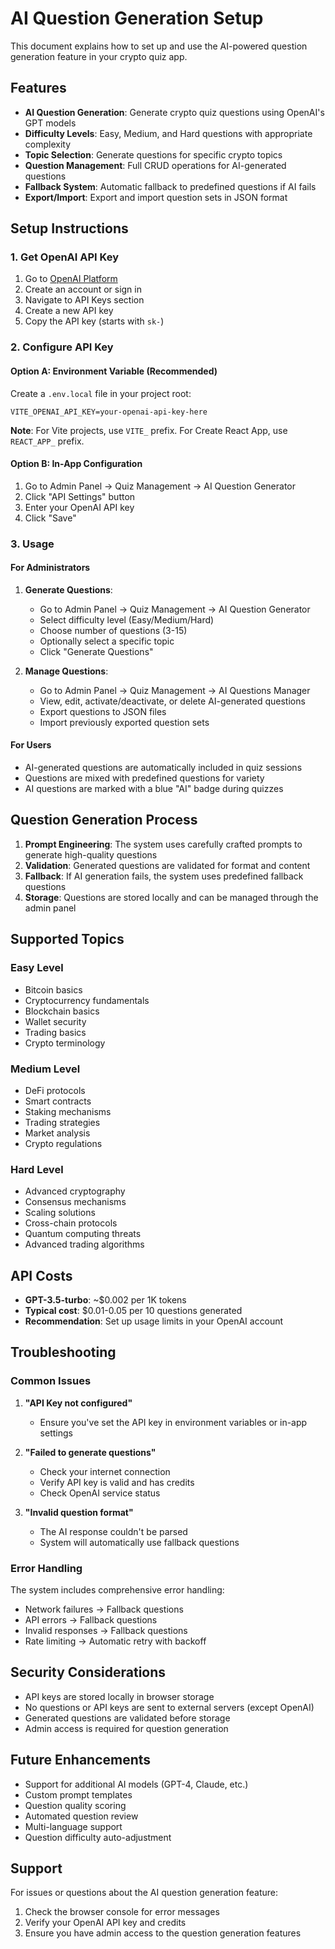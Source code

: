 # AI Question Generation Setup

This document explains how to set up and use the AI-powered question generation feature in your crypto quiz app.

## Features

- **AI Question Generation**: Generate crypto quiz questions using OpenAI's GPT models
- **Difficulty Levels**: Easy, Medium, and Hard questions with appropriate complexity
- **Topic Selection**: Generate questions for specific crypto topics
- **Question Management**: Full CRUD operations for AI-generated questions
- **Fallback System**: Automatic fallback to predefined questions if AI fails
- **Export/Import**: Export and import question sets in JSON format

## Setup Instructions

### 1. Get OpenAI API Key

1. Go to [OpenAI Platform](https://platform.openai.com/)
2. Create an account or sign in
3. Navigate to API Keys section
4. Create a new API key
5. Copy the API key (starts with `sk-`)

### 2. Configure API Key

#### Option A: Environment Variable (Recommended)
Create a `.env.local` file in your project root:
```env
VITE_OPENAI_API_KEY=your-openai-api-key-here
```

**Note**: For Vite projects, use `VITE_` prefix. For Create React App, use `REACT_APP_` prefix.

#### Option B: In-App Configuration
1. Go to Admin Panel → Quiz Management → AI Question Generator
2. Click "API Settings" button
3. Enter your OpenAI API key
4. Click "Save"

### 3. Usage

#### For Administrators

1. **Generate Questions**:
   - Go to Admin Panel → Quiz Management → AI Question Generator
   - Select difficulty level (Easy/Medium/Hard)
   - Choose number of questions (3-15)
   - Optionally select a specific topic
   - Click "Generate Questions"

2. **Manage Questions**:
   - Go to Admin Panel → Quiz Management → AI Questions Manager
   - View, edit, activate/deactivate, or delete AI-generated questions
   - Export questions to JSON files
   - Import previously exported question sets

#### For Users

- AI-generated questions are automatically included in quiz sessions
- Questions are mixed with predefined questions for variety
- AI questions are marked with a blue "AI" badge during quizzes

## Question Generation Process

1. **Prompt Engineering**: The system uses carefully crafted prompts to generate high-quality questions
2. **Validation**: Generated questions are validated for format and content
3. **Fallback**: If AI generation fails, the system uses predefined fallback questions
4. **Storage**: Questions are stored locally and can be managed through the admin panel

## Supported Topics

### Easy Level
- Bitcoin basics
- Cryptocurrency fundamentals
- Blockchain basics
- Wallet security
- Trading basics
- Crypto terminology

### Medium Level
- DeFi protocols
- Smart contracts
- Staking mechanisms
- Trading strategies
- Market analysis
- Crypto regulations

### Hard Level
- Advanced cryptography
- Consensus mechanisms
- Scaling solutions
- Cross-chain protocols
- Quantum computing threats
- Advanced trading algorithms

## API Costs

- **GPT-3.5-turbo**: ~$0.002 per 1K tokens
- **Typical cost**: $0.01-0.05 per 10 questions generated
- **Recommendation**: Set up usage limits in your OpenAI account

## Troubleshooting

### Common Issues

1. **"API Key not configured"**
   - Ensure you've set the API key in environment variables or in-app settings

2. **"Failed to generate questions"**
   - Check your internet connection
   - Verify API key is valid and has credits
   - Check OpenAI service status

3. **"Invalid question format"**
   - The AI response couldn't be parsed
   - System will automatically use fallback questions

### Error Handling

The system includes comprehensive error handling:
- Network failures → Fallback questions
- API errors → Fallback questions
- Invalid responses → Fallback questions
- Rate limiting → Automatic retry with backoff

## Security Considerations

- API keys are stored locally in browser storage
- No questions or API keys are sent to external servers (except OpenAI)
- Generated questions are validated before storage
- Admin access is required for question generation

## Future Enhancements

- Support for additional AI models (GPT-4, Claude, etc.)
- Custom prompt templates
- Question quality scoring
- Automated question review
- Multi-language support
- Question difficulty auto-adjustment

## Support

For issues or questions about the AI question generation feature:
1. Check the browser console for error messages
2. Verify your OpenAI API key and credits
3. Ensure you have admin access to the question generation features
